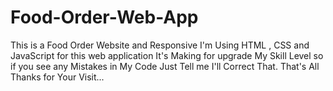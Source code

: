 # Food-Order-Web-App
This is a Food Order Website and Responsive
I'm Using HTML , CSS and JavaScript for this web application
It's Making for upgrade My Skill Level so if you see any Mistakes in My Code Just Tell me I'll Correct That.
That's All Thanks for Your Visit...
